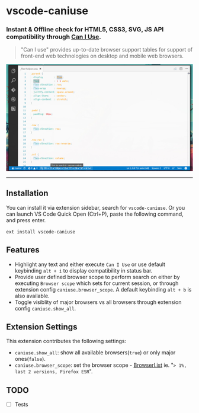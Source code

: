 # vscode-caniuse

### Instant & Offline check for HTML5, CSS3, SVG, JS API compatibility through [Can I Use](http://caniuse.com/).

> "Can I use" provides up-to-date browser support tables for support of front-end web technologies on desktop and mobile web browsers.

![vscode-caniuse screenshot](screenshot.jpg)

---------------
## Installation

You can install it via extension sidebar, search for `vscode-caniuse`. Or you can launch VS Code Quick Open (Ctrl+P), paste the following command, and press enter.

```
ext install vscode-caniuse
```

## Features

 - Highlight any text and either execute `Can I Use` or use default keybinding `alt + i` to display compatibility in status bar.
 - Provide user defined browser scope to perform search on either by executing `Browser scope` which sets for current session, or through extension config `caniuse.browser_scope`. A default keybinding `alt + b` is also available.
 - Toggle visiblity of major browsers vs all browsers through extension config `caniuse.show_all`.

## Extension Settings

This extension contributes the following settings:

* `caniuse.show_all`: show all available browsers(`true`) or only major ones(`false`).
* `caniuse.browser_scope`: set the browser scope - [Browserl.ist](http://browserl.ist/) ie. "`> 1%, last 2 versions, Firefox ESR`".

## TODO

- [ ] Tests
